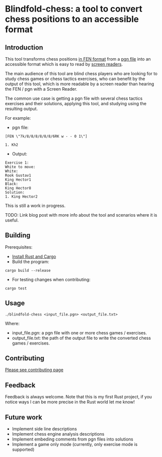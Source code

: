 # Blindfold-chess: a tool to convert chess positions to an accessible  format
## Introduction
This tool transforms chess positions [in FEN format](https://en.wikipedia.org/wiki/Forsyth%E2%80%93Edwards_Notation) from a [pgn file](https://en.wikipedia.org/wiki/Portable_Game_Notation) into an accessible format which is easy to read by [screen readers](https://en.wikipedia.org/wiki/Screen_reader).

The main audience of this tool are blind chess players who are looking for to study chess games or chess tactics exercises, who can benefit by the output of this tool, which is more readable by a screen reader than hearing the FEN / pgn with a Screen Reader.

The common use case is getting a pgn file with several chess tactics exercises and their solutions, applying this tool, and studying using the resulting output.

For example:
- pgn file:
```
[FEN \"7k/8/8/8/8/8/8/6RK w - - 0 1\"]

1. Kh2
```
- Output:
```
Exercise 1:
White to move:
White:
Rook Gustav1
King Hector1
Black:
King Hector8
Solution:
1. King Hector2
```

This is still a work in progress.

TODO: Link blog post with more info about the tool and scenarios where it is useful.

## Building
Prerequisites:
- [Install Rust and Cargo](https://www.rust-lang.org/tools/install)
- Build the program:
```shell
cargo build --release
```
- For testing changes when contributing:
```shell
cargo test
```

## Usage
```shell
./blindfold-chess <input_file.pgn> <output_file.txt>
```

Where:
- input_file.pgn: a pgn file with one or more chess games / exercises.
- output_file.txt: the path of the output file to write the converted chess games / exercises.

## Contributing
[Please see contributing page](docs/contributing.md)

## Feedback
Feedback is always welcome. Note that this is my first Rust project, if you notice ways I can be more precise in the Rust world let me know!

## Future work
- Implement side line descriptions
- Implement chess engine analysis descriptions
- Implement embeding comments from pgn files into solutions
- Implement a game only mode (currently, only exercise mode is supported)
